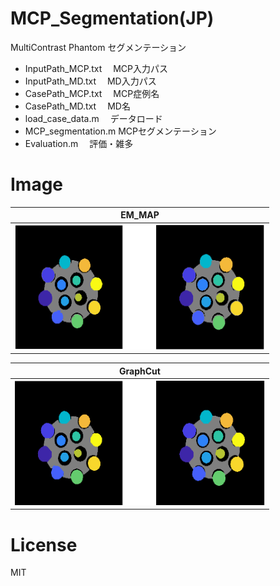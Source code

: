 # MCP_Segmentation(JP)
MultiContrast Phantom セグメンテーション 
* InputPath_MCP.txt 　MCP入力パス  
* InputPath_MD.txt 　MD入力パス  
* CasePath_MCP.txt 　MCP症例名  
* CasePath_MD.txt 　MD名  
* load_case_data.m 　データロード   
* MCP_segmentation.m  MCPセグメンテーション  
* Evaluation.m 　評価・雑多    

# Image
|EM_MAP|
|---|
|<img src="https://github.com/tk0103/MCP_Segmentation/blob/master/Images/EM_MAP.png" alt="original" title="original image" width="400" height="200">|

|GraphCut|
|---|
|<img src="https://github.com/tk0103/MCP_Segmentation/blob/master/Images/GraphCut.png" alt="Proposed" title="Proposed image" width="400" height="200">|  

# License
MIT
